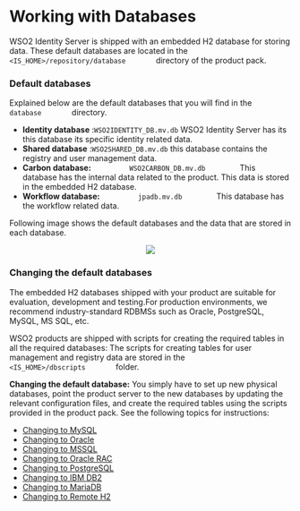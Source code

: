 # Working with Databases

WSO2 Identity Server is shipped with an embedded H2 database for storing
data. These default databases are located in the
`         <IS_HOME>/repository/database        ` directory of the
product pack.

### Default databases

Explained below are the default databases that you will find in the
`         database        ` directory.

-   **Identity database** :`WSO2IDENTITY_DB.mv.db` WSO2 Identity Server has its this database its specific identity 
    related data.
-   **Shared database** :`WSO2SHARED_DB.mv.db` this database contains the registry and
    user management data.
-   **Carbon database:** `          WSO2CARBON_DB.mv.db         ` This database has the 
    internal data related to the product. This data is stored in the embedded H2 database.
-   **Workflow database:** `          jpadb.mv.db         ` This database has the 
    workflow related data. 

Following image shows the default databases and the data that are stored in each database.
<div>
    <center>
        <img src="../../assets/img/administer/working-with-databases/default-database-structure.png">
    </center>
</div>

### Changing the default databases

The embedded H2 databases shipped with your product are suitable for evaluation,
development and testing.For production environments, we recommend industry-standard RDBMSs such as
Oracle, PostgreSQL, MySQL, MS SQL, etc.

WSO2 products are shipped with scripts for creating the required tables
in all the required databases: The scripts for creating tables for user
management and registry data are stored in the
`         <IS_HOME>/dbscripts        ` folder.

**Changing the default database:** You simply have to set up new
physical databases, point the product server to the new databases by
updating the relevant configuration files, and create the required
tables using the scripts provided in the product pack. See the following
topics for instructions:

-   [Changing to MySQL](../../administer/changing-to-mysql)
-   [Changing to Oracle](../../administer/changing-to-oracle)
-   [Changing to MSSQL](../../administer/changing-to-mssql)
-   [Changing to Oracle RAC](../../administer/changing-to-oracle-rac)
-   [Changing to PostgreSQL](../../administer/changing-to-postgresql)
-   [Changing to IBM DB2](../../administer/changing-to-ibm-db2)
-   [Changing to MariaDB](../../administer/changing-to-mariadb)
-   [Changing to Remote H2](../../administer/changing-to-remote-h2)